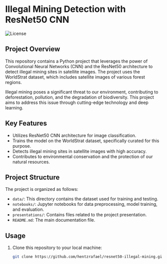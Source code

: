 # Illegal Mining Detection with ResNet50 CNN

![License](https://img.shields.io/badge/license-MIT-blue)

## Project Overview

This repository contains a Python project that leverages the power of Convolutional Neural Networks (CNN) and the ResNet50 architecture to detect illegal mining sites in satellite images. The project uses the WorldStrat dataset, which includes satellite images of various forest regions.

Illegal mining poses a significant threat to our environment, contributing to deforestation, pollution, and the degradation of biodiversity. This project aims to address this issue through cutting-edge technology and deep learning.

## Key Features

- Utilizes ResNet50 CNN architecture for image classification.
- Trains the model on the WorldStrat dataset, specifically curated for this purpose.
- Detects illegal mining sites in satellite images with high accuracy.
- Contributes to environmental conservation and the protection of our natural resources.

## Project Structure

The project is organized as follows:

- `data/`: This directory contains the dataset used for training and testing.
- `notebooks/`: Jupyter notebooks for data preprocessing, model training, and evaluation.
- `presentations/`: Contains files related to the project presentation.
- `README.md`: The main documentation file.

## Usage

1. Clone this repository to your local machine:

   ```bash
   git clone https://github.com/hentzrafael/resnet50-illegal-mining.git
